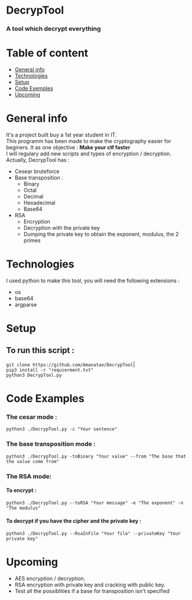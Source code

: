 # DecrypTool
### A tool which decrypt everything

# Table of content
* [General info](#general-info)
* [Technologies](#technologies)
* [Setup](#setup)
* [Code Exemples](#code-examples)
* [Upcoming](#upcoming)

# General info
It's a project built buy a 1st year student in IT.<br>
This programm has been made to make the cryptography easier for beginers. It as one objective :
**Make your ctf faster**<br>
I will regulary add new scripts and types of encryption / decryption.
Actually, DecrypTool has :
* Cesear bruteforce
* Base transposition : 
    * Binary
    * Octal
    * Decimal
    * Hexadecimal
    * Base64
* RSA 
    * Encryption
    * Decryption with the private key
    * Dumping the private key to obtain the exponent, modulus, the 2 primes

# Technologies
I used python to make this tool, you will need the following extensions :
* os
* base64
* argparse

# Setup
## To run this script :
`git clone https://github.com/Amanatao/DecrypTool`|<br>
`pip3 install -r "requierment.txt"`<br>
`python3 DecrypTool.py`

# Code Examples
### The cesar mode :<br>
`python3 ./DecrypTool.py -c "Your sentence"`

### The base transposition mode : <br>
`python3 ./DecrypTool.py -toBinary "Your value" --from "The base that the value come from"`

### The RSA mode:<br>
#### To encrypt :<bR>
`python3 ./DecrypTool.py --toRSA "Your message" -e "The exponent" -n "The modulus"`

####  To decrypt if you have the cipher and the private key :<br>
`python3 ./DecrypTool.py --RsaInFile "Your file" --privateKey "Your private key"`

# Upcoming
* AES encryption / decryption.
* RSA encryption with private key and cracking with public key.
* Test all the possiblities if a base for transposition isn't specified